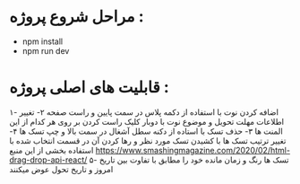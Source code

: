 # مراحل شروع پروژه :
- npm install
- npm run dev


# قابلیت های اصلی پروژه :
۱- اضافه کردن نوت با استفاده از دکمه پلاس در سمت پایین و راست صفحه
۲- تغییر اطلاعات مهلت تحویل و موضوع نوت  با دوبار کلیک راست کردن بر روی هر کدام از این المنت ها 
۳- حذف تسک با استاده از دکنه سطل آشغال در سمت بالا و چپ تسک ها
۴- تغییر ترتیب تسک ها با کشیدن تسک مورد نظر و رها کردن آن در قسمت انتخاب شده با استفاده بخشی از این منبع 
  https://www.smashingmagazine.com/2020/02/html-drag-drop-api-react/
۵- تسک ها رنگ و زمان مانده خود را مطابق با تفاوت بین تاریخ امروز و تاریخ تحول عوض میکنند





